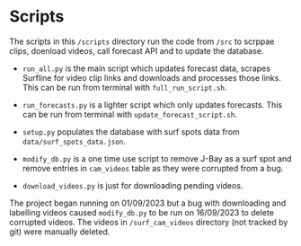 # Scripts

The scripts in this `/scripts` directory run the code from `/src` to scrppae clips, doenload videos, call forecast API and to update the database.

- `run_all.py` is the main script which updates forecast data, scrapes Surfline for video clip links and downloads and processes those links. This can be run from terminal with `full_run_script.sh`.

- `run_forecasts.py` is a lighter script which only updates forecasts. This can be run from terminal with `update_forecast_script.sh`.

- `setup.py` populates the database with surf spots data from `data/surf_spots_data.json`.

- `modify_db.py` is a one time use script to remove J-Bay as a surf spot and remove entries in `cam_videos` table as they were corrupted from a bug. 

- `download_videos.py` is just for downloading pending videos.


The project began running on 01/09/2023 but a bug with downloading and labelling videos caused `modify_db.py` to be run on 16/09/2023 to delete corrupted videos. The videos in `/surf_cam_videos` directory (not tracked by git) were manually deleted.